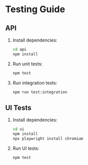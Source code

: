 # Testing Guide

## API
1. Install dependencies:
   ```bash
   cd api
   npm install
   ```
2. Run unit tests:
   ```bash
   npm test
   ```
3. Run integration tests:
   ```bash
   npm run test:integration
   ```

## UI Tests
1. Install dependencies:
   ```bash
   cd ui
   npm install
   npx playwright install chromium
   ```
2. Run UI tests:
   ```bash
   npm test
   ```
